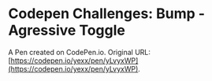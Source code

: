 # Codepen Challenges:  Bump - Agressive Toggle

A Pen created on CodePen.io. Original URL: [https://codepen.io/yexx/pen/yLvyxWP](https://codepen.io/yexx/pen/yLvyxWP).


